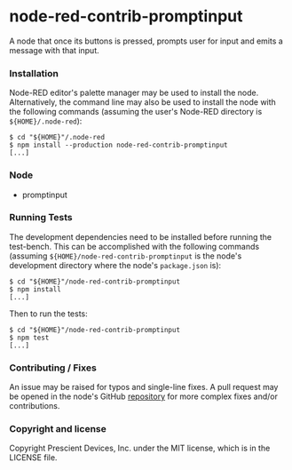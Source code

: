 node-red-contrib-promptinput
============================

A node that once its buttons is pressed, prompts user for input and emits a
message with that input.

### Installation

Node-RED editor's palette manager may be used to install the node.
Alternatively, the command line may also be used to install the node with the
following commands (assuming the user's Node-RED directory is
`${HOME}/.node-red`):

    $ cd "${HOME}"/.node-red
    $ npm install --production node-red-contrib-promptinput
    [...]

### Node

 - promptinput

### Running Tests

The development dependencies need to be installed before running the test-bench.
This can be accomplished with the following commands (assuming
`${HOME}/node-red-contrib-promptinput` is the node's development directory where
the node's `package.json` is):

    $ cd "${HOME}"/node-red-contrib-promptinput
    $ npm install
    [...]

Then to run the tests:

    $ cd "${HOME}"/node-red-contrib-promptinput
    $ npm test
    [...]

### Contributing / Fixes

An issue may be raised for typos and single-line fixes. A pull request may be
opened in the node's GitHub
[repository](https://github.com/prescient-devices/PD-Nodes) for more complex
fixes and/or contributions.

### Copyright and license

Copyright Prescient Devices, Inc. under the MIT license, which is in the LICENSE
file.
